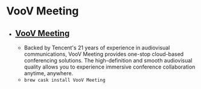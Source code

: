 # VooV Meeting
- [VooV Meeting](https://voovmeeting.com/)
  - 
  - Backed by Tencent's 21 years of experience in audiovisual communications, VooV Meeting provides one-stop cloud-based conferencing solutions. The high-definition and smooth audiovisual quality allows you to experience immersive conference collaboration anytime, anywhere.
  - `brew cask install VooV Meeting`
